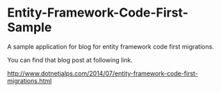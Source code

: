 Entity-Framework-Code-First-Sample
==================================

A sample application for blog for entity framework code first migrations.

You can find that blog post at following link.

http://www.dotnetjalps.com/2014/07/entity-framework-code-first-migrations.html
